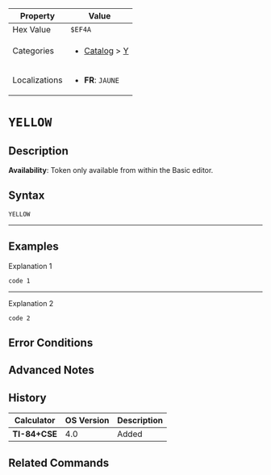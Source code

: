 | Property      | Value |
|---------------|-------|
| Hex Value     | `$EF4A`|
| Categories    | <ul><li>[Catalog](<../categories/Catalog.md>) > [Y](<../categories/Catalog.md#Y>)</li></ul> |
| Localizations | <ul><li><b>FR</b>: `JAUNE`</li></ul> |

# `YELLOW`

## Description



<b>Availability</b>: Token only available from within the Basic editor.

## Syntax
`YELLOW`

<hr>

## Examples

Explanation 1
```ti-basic
code 1
```
---
Explanation 2
```ti-basic
code 2
```

## Error Conditions


## Advanced Notes


## History
| Calculator | OS Version | Description |
|------------|------------|-------------|
| <b>TI-84+CSE</b> | 4.0 | Added

## Related Commands

    